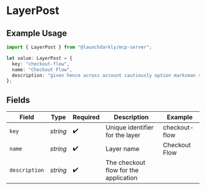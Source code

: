 # LayerPost

## Example Usage

```typescript
import { LayerPost } from "@launchdarkly/mcp-server";

let value: LayerPost = {
  key: "checkout-flow",
  name: "Checkout Flow",
  description: "given hence across account cautiously option marksman sick",
};
```

## Fields

| Field                                 | Type                                  | Required                              | Description                           | Example                               |
| ------------------------------------- | ------------------------------------- | ------------------------------------- | ------------------------------------- | ------------------------------------- |
| `key`                                 | *string*                              | :heavy_check_mark:                    | Unique identifier for the layer       | checkout-flow                         |
| `name`                                | *string*                              | :heavy_check_mark:                    | Layer name                            | Checkout Flow                         |
| `description`                         | *string*                              | :heavy_check_mark:                    | The checkout flow for the application |                                       |